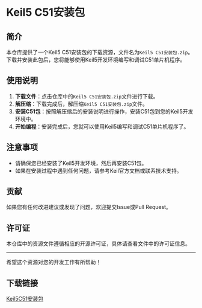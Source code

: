 # Keil5 C51安装包

## 简介

本仓库提供了一个Keil5 C51安装包的下载资源，文件名为`Keil5 C51安装包.zip`。下载并安装此包后，您将能够使用Keil5开发环境编写和调试C51单片机程序。

## 使用说明

1. **下载文件**：点击仓库中的`Keil5 C51安装包.zip`文件进行下载。
2. **解压缩**：下载完成后，解压缩`Keil5 C51安装包.zip`文件。
3. **安装C51包**：按照解压缩后的安装说明进行操作，安装C51包到您的Keil5开发环境中。
4. **开始编程**：安装完成后，您就可以使用Keil5编写和调试C51单片机程序了。

## 注意事项

- 请确保您已经安装了Keil5开发环境，然后再安装C51包。
- 如果在安装过程中遇到任何问题，请参考Keil官方文档或联系技术支持。

## 贡献

如果您有任何改进建议或发现了问题，欢迎提交Issue或Pull Request。

## 许可证

本仓库中的资源文件遵循相应的开源许可证，具体请查看文件中的许可证信息。

---

希望这个资源对您的开发工作有所帮助！

## 下载链接

[Keil5C51安装包](https://pan.quark.cn/s/216a63fff691)